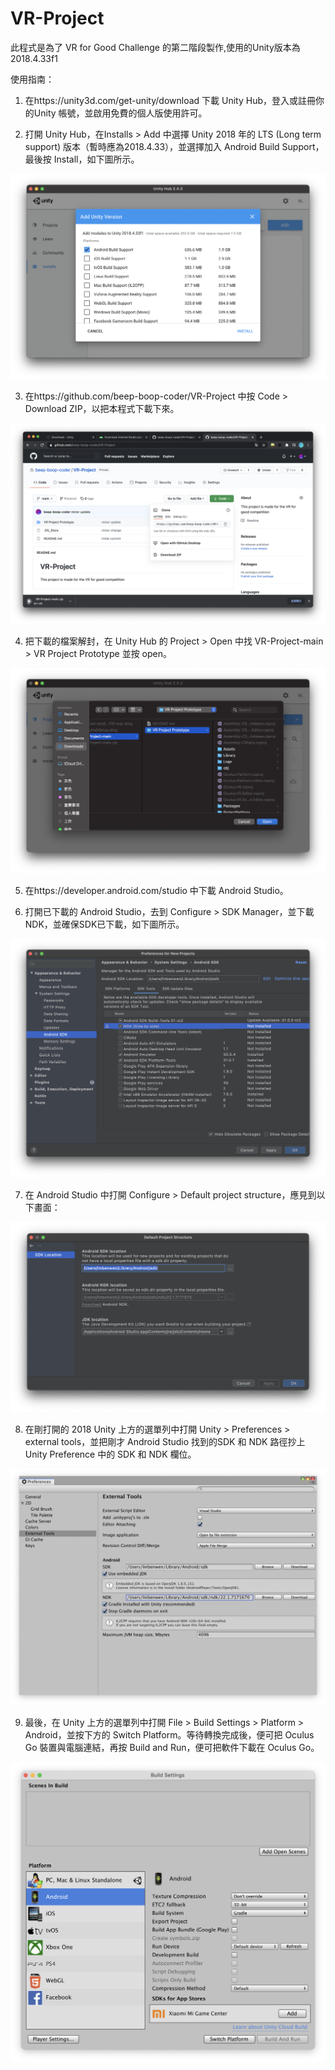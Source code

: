 # VR-Project
此程式是為了 VR for Good Challenge 的第二階段製作,使用的Unity版本為 2018.4.33f1

使用指南：

1. 在https://unity3d.com/get-unity/download 下載 Unity Hub，登入或註冊你的Unity 帳號，並啟用免費的個人版使用許可。

2. 打開 Unity Hub，在Installs > Add 中選擇 Unity 2018 年的 LTS (Long term support) 版本（暫時應為2018.4.33），並選擇加入 Android Build Support，最後按 Install，如下圖所示。

![image 1](https://github.com/beep-boop-coder/VR-Project/blob/main/README-images/image-1.png?raw=true)

3. 在https://github.com/beep-boop-coder/VR-Project 中按 Code > Download ZIP，以把本程式下載下來。

![image 2](https://github.com/beep-boop-coder/VR-Project/blob/main/README-images/image-2.png?raw=true)

4. 把下載的檔案解封，在 Unity Hub 的 Project > Open 中找 VR-Project-main > VR Project Prototype 並按 open。

![image 3](https://github.com/beep-boop-coder/VR-Project/blob/main/README-images/image-3.png?raw=true)

5. 在https://developer.android.com/studio 中下載 Android Studio。

6. 打開已下載的 Android Studio，去到 Configure > SDK Manager，並下載NDK，並確保SDK已下載，如下圖所示。

![image 4](https://github.com/beep-boop-coder/VR-Project/blob/main/README-images/image-4.png?raw=true)

7. 在 Android Studio 中打開 Configure > Default project structure，應見到以下畫面：

![image 5](https://github.com/beep-boop-coder/VR-Project/blob/main/README-images/image-5.png?raw=true)

8. 在剛打開的 2018 Unity 上方的選單列中打開 Unity > Preferences > external tools，並把剛才 Android Studio 找到的SDK 和 NDK 路徑抄上 Unity Preference 中的 SDK 和 NDK 欄位。

![image 6](https://github.com/beep-boop-coder/VR-Project/blob/main/README-images/image-6.png?raw=true)

9. 最後，在 Unity 上方的選單列中打開 File > Build Settings > Platform > Android，並按下方的 Switch Platform。等待轉換完成後，便可把 Oculus Go 裝置與電腦連結，再按 Build and Run，便可把軟件下載在 Oculus Go。

![image 7](https://github.com/beep-boop-coder/VR-Project/blob/main/README-images/image-7.png?raw=true)
